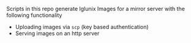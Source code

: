 Scripts in this repo generate Iglunix Images for a mirror server with the
following functionality

 - Uploading images via `scp` (key based authentication)
 - Serving images on an http server

